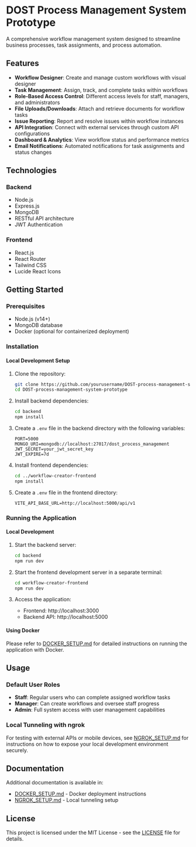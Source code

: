 # DOST Process Management System Prototype

A comprehensive workflow management system designed to streamline business processes, task assignments, and process automation.

## Features

- **Workflow Designer**: Create and manage custom workflows with visual designer
- **Task Management**: Assign, track, and complete tasks within workflows
- **Role-Based Access Control**: Different access levels for staff, managers, and administrators
- **File Uploads/Downloads**: Attach and retrieve documents for workflow tasks
- **Issue Reporting**: Report and resolve issues within workflow instances
- **API Integration**: Connect with external services through custom API configurations
- **Dashboard & Analytics**: View workflow status and performance metrics
- **Email Notifications**: Automated notifications for task assignments and status changes

## Technologies

### Backend
- Node.js
- Express.js
- MongoDB
- RESTful API architecture
- JWT Authentication

### Frontend
- React.js
- React Router
- Tailwind CSS
- Lucide React Icons

## Getting Started

### Prerequisites
- Node.js (v14+)
- MongoDB database
- Docker (optional for containerized deployment)

### Installation

#### Local Development Setup

1. Clone the repository:
   ```bash
   git clone https://github.com/yourusername/DOST-process-management-system-prototype.git
   cd DOST-process-management-system-prototype
   ```

2. Install backend dependencies:
   ```bash
   cd backend
   npm install
   ```

3. Create a `.env` file in the backend directory with the following variables:
   ```
   PORT=5000
   MONGO_URI=mongodb://localhost:27017/dost_process_management
   JWT_SECRET=your_jwt_secret_key
   JWT_EXPIRE=7d
   ```

4. Install frontend dependencies:
   ```bash
   cd ../workflow-creator-frontend
   npm install
   ```

5. Create a `.env` file in the frontend directory:
   ```
   VITE_API_BASE_URL=http://localhost:5000/api/v1
   ```

### Running the Application

#### Local Development

1. Start the backend server:
   ```bash
   cd backend
   npm run dev
   ```

2. Start the frontend development server in a separate terminal:
   ```bash
   cd workflow-creator-frontend
   npm run dev
   ```

3. Access the application:
   - Frontend: http://localhost:3000
   - Backend API: http://localhost:5000

#### Using Docker

Please refer to [DOCKER_SETUP.md](./DOCKER_SETUP.md) for detailed instructions on running the application with Docker.

## Usage

### Default User Roles
- **Staff**: Regular users who can complete assigned workflow tasks
- **Manager**: Can create workflows and oversee staff progress
- **Admin**: Full system access with user management capabilities

### Local Tunneling with ngrok
For testing with external APIs or mobile devices, see [NGROK_SETUP.md](./NGROK_SETUP.md) for instructions on how to expose your local development environment securely.

## Documentation

Additional documentation is available in:
- [DOCKER_SETUP.md](./DOCKER_SETUP.md) - Docker deployment instructions
- [NGROK_SETUP.md](./NGROK_SETUP.md) - Local tunneling setup

## License

This project is licensed under the MIT License - see the [LICENSE](./LICENSE) file for details.